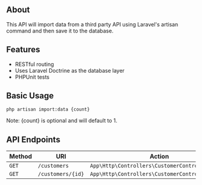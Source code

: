 ## About

This API will import data from a third party API using Laravel's artisan command and then save it to the database.

## Features
- RESTful routing
- Uses Laravel Doctrine as the database layer
- PHPUnit tests

## Basic Usage
```
php artisan import:data {count}
```
Note: {count} is optional and will default to 1.

## API Endpoints
| Method | URI             | Action                                        |
|--------|-----------------|---------------------------------------------  |
|`GET`   |`/customers`     |`App\Http\Controllers\CustomerController@index`|
|`GET`   |`/customers/{id}`|`App\Http\Controllers\CustomerController@show` |
